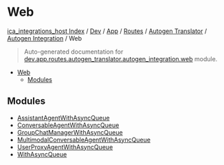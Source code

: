# Web

[ica_integrations_host Index](../../../../../../README.md#ica_integrations_host-index) / [Dev](../../../../../index.md#dev) / [App](../../../../index.md#app) / [Routes](../../../index.md#routes) / [Autogen Translator](../../index.md#autogen-translator) / [Autogen Integration](../index.md#autogen-integration) / Web

> Auto-generated documentation for [dev.app.routes.autogen_translator.autogen_integration.web](https://github.com/destiny/ica_integrations_host/blob/main/dev/app/routes/autogen_translator/autogen_integration/web/__init__.py) module.

- [Web](#web)
  - [Modules](#modules)

## Modules

- [AssistantAgentWithAsyncQueue](./assistant_agent_with_async_queue.md)
- [ConversableAgentWithAsyncQueue](./conversable_agent_with_async_queue.md)
- [GroupChatManagerWithAsyncQueue](./group_chat_manager_with_async_queue.md)
- [MultimodalConversableAgentWithAsyncQueue](./multimodal_conversable_agent_with_async_queue.md)
- [UserProxyAgentWithAsyncQueue](./user_proxy_agent_with_async_queue.md)
- [WithAsyncQueue](./with_async_queue.md)

